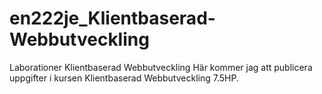 en222je_Klientbaserad-Webbutveckling
====================================

Laborationer Klientbaserad Webbutveckling
Här kommer jag att publicera uppgifter i kursen Klientbaserad Webbutveckling 7.5HP.

